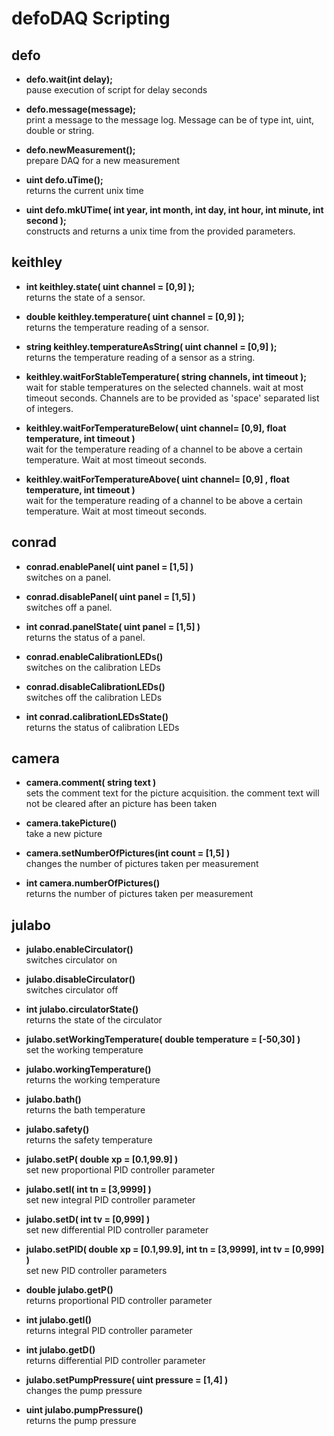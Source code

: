 # defoDAQ Scripting

## defo

* <b>defo.wait(int delay);</b></br>
pause execution of script for delay seconds

* <b>defo.message(message);</b></br>
print a message to the message log. Message can be of type int, uint, double
or string.

* <b>defo.newMeasurement();</b></br>
prepare DAQ for a new measurement

* <b>uint defo.uTime();</b></br>
returns the current unix time

* <b>uint defo.mkUTime( int year, int month, int day, int hour, int minute, int second );</b></br>
constructs and returns a unix time from the provided parameters.

## keithley

* <b>int keithley.state( uint channel = [0,9] );</b></br>
returns the state of a sensor.

* <b>double keithley.temperature( uint channel = [0,9] );</b></br>
returns the temperature reading of a sensor.

* <b>string keithley.temperatureAsString( uint channel = [0,9] );</b></br>
returns the temperature reading of a sensor as a string.

* <b>keithley.waitForStableTemperature( string channels, int timeout );</b></br>
wait for stable temperatures on the selected channels. wait at most
timeout seconds. Channels are to be provided as 'space' separated list
of integers.

* <b>keithley.waitForTemperatureBelow( uint channel= [0,9], float temperature, int timeout )</b></br>
wait for the temperature reading of a channel to be above a certain
temperature. Wait at most timeout seconds.

* <b>keithley.waitForTemperatureAbove( uint channel= [0,9] , float temperature, int timeout )</b></br>
wait for the temperature reading of a channel to be above a certain
temperature. Wait at most timeout seconds.

## conrad

* <b>conrad.enablePanel( uint panel = [1,5] )</b></br>
switches on a panel.

* <b>conrad.disablePanel( uint panel = [1,5] )</b></br>
switches off a panel.

* <b>int conrad.panelState( uint panel = [1,5] )</b></br>
returns the status of a panel.

* <b>conrad.enableCalibrationLEDs()</b></br>
switches on the calibration LEDs

* <b>conrad.disableCalibrationLEDs()</b></br>
switches off the calibration LEDs

* <b>int conrad.calibrationLEDsState()</b></br>
returns the status of calibration LEDs

## camera

* <b>camera.comment( string text )</b></br>
sets the comment text for the picture acquisition. the comment text will not be
cleared after an picture has been taken

* <b>camera.takePicture()</b></br>
take a new picture

* <b>camera.setNumberOfPictures(int count = [1,5] )</b></br>
changes the number of pictures taken per measurement

* <b>int camera.numberOfPictures()</b></br>
returns the number of pictures taken per measurement

## julabo

* <b>julabo.enableCirculator()</b></br>
switches circulator on

* <b>julabo.disableCirculator()</b></br>
switches circulator off

* <b>int julabo.circulatorState()</b></br>
returns the state of the circulator

* <b>julabo.setWorkingTemperature( double temperature = [-50,30] )</b></br>
set the working temperature

* <b>julabo.workingTemperature()</b></br>
returns the working temperature

* <b>julabo.bath()</b></br>
returns the bath temperature

* <b>julabo.safety()</b></br>
returns the safety temperature

* <b>julabo.setP( double xp = [0.1,99.9] )</b></br>
set new proportional PID controller parameter

* <b>julabo.setI( int tn = [3,9999] )</b></br>
set new integral PID controller parameter

* <b>julabo.setD( int tv = [0,999] )</b></br>
set new differential PID controller parameter

* <b>julabo.setPID( double xp = [0.1,99.9], int tn = [3,9999], int tv = [0,999] )</b></br>
set new PID controller parameters

* <b>double julabo.getP()</b></br>
returns proportional PID controller parameter

* <b>int julabo.getI()</b></br>
returns integral PID controller parameter

* <b>int julabo.getD()</b></br>
returns differential PID controller parameter

* <b>julabo.setPumpPressure( uint pressure = [1,4] )</b></br>
changes the pump pressure

* <b>uint julabo.pumpPressure()</b></br>
returns the pump pressure

